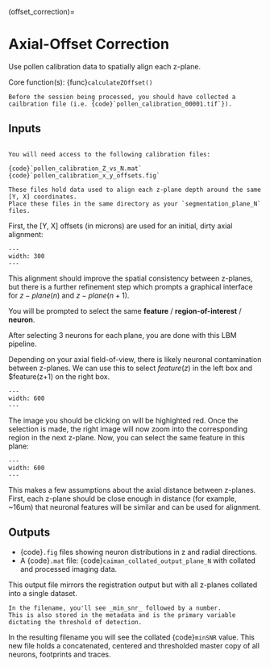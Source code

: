 (offset_correction)=
# Axial-Offset Correction

Use pollen calibration data to spatially align each z-plane.

Core function(s): {func}`calculateZOffset()`

```{note}
Before the session being processed, you should have collected a cailbration file (i.e. {code}`pollen_calibration_00001.tif`}).
```

## Inputs

```{topic} **Before proceeding**

You will need access to the following calibration files:

{code}`pollen_calibration_Z_vs_N.mat`
{code}`pollen_calibration_x_y_offsets.fig`

```

```{important}
These files hold data used to align each z-plane depth around the same [Y, X] coordinates.
Place these files in the same directory as your `segmentation_plane_N` files.
```

First, the [Y, X] offsets (in microns) are used for an initial, dirty axial alignment:

```{thumbnail} ../_images/pollen/pollen_shifts.png
---
width: 300
---
```

This alignment should improve the spatial consistency between z-planes, but there is a further refinement step which prompts a graphical interface for $z-plane(n)$ and $z-plane(n+1)$.

You will be prompted to select the same **feature** / **region-of-interest** / **neuron**.

After selecting 3 neurons for each plane, you are done with this LBM pipeline.

Depending on your axial field-of-view, there is likely neuronal contamination between z-planes.
We can use this to select $feature(z)$ in the left box and $feature(z+1) on the right box.

```{thumbnail} ../_images/corr_left.jpg
---
width: 600
---
```

The image you should be clicking on will be highighted red.
Once the selection is made, the right image will now zoom into the corresponding region in the next z-plane.
Now, you can select the same feature in this plane:

```{thumbnail} ../_images/corr_right.jpg
---
width: 600
---
```

This makes a few assumptions about the axial distance between z-planes.
First, each z-plane should be close enough in distance (for example, ~16um) that neuronal features will be similar and can be used for alignment.

## Outputs

- {code}`.fig` files showing neuron distributions in z and radial directions.
- A {code}`.mat` file: {code}`caiman_collated_output_plane_N` with collated and processed imaging data.

This output file mirrors the registration output but with all z-planes collated into a single dataset.

```{hint}
In the filename, you'll see _min_snr_ followed by a number.
This is also stored in the metadata and is the primary variable dictating the threshold of detection.
```
In the resulting filename you will see the collated {code}`minSNR` value. This new file
holds a concatenated, centered and thresholded master copy of all neurons, footprints and traces.
